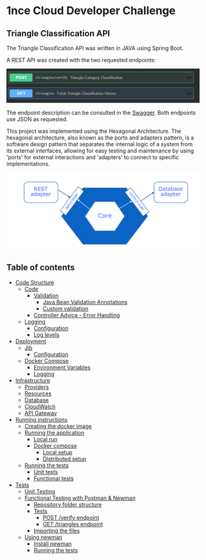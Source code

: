 # 1nce Cloud Developer Challenge

## Triangle Classification API
The Triangle Classification API was written in JAVA using Spring Boot.

A REST API was created with the two requested endpoints:
<p align="center">
  <img style="text-align:center" src="documentation/code-structure/images/img.png"  alt="API"/>
</p>

The endpoint description can be consulted in the [Swagger](src/main/resources/swagger.yml). Both endpoints use JSON as requested.

This project was implemented using the Hexagonal Architecture. The hexagonal architecture, also known as the ports and adapters pattern, is a software design pattern that separates the internal logic of a system from its external interfaces, allowing for easy testing and maintenance by using 'ports' for external interactions and 'adapters' to connect to specific implementations.
<p align="center">
  <img style="text-align:center" src="documentation/architecture/hexagonal.png"  alt="architecture"/>
</p>

## Table of contents

- [Code Structure](documentation/code-structure/README.md)
  - [Code](documentation/code-structure/README.md#code)
      - [Validation](documentation/code-structure/README.md#validation)
        - [Java Bean Validation Annotations](documentation/code-structure/README.md#java-bean-validation-annotations)
        - [Custom validation](documentation/code-structure/README.md#custom-validation)
      - [Controller Advice - Error Handling](documentation/code-structure/README.md#controller-advice---error-handling)
  - [Logging](documentation/code-structure/README.md#logging)
      - [Configuration](documentation/code-structure/README.md#configuration)
      - [Log levels](documentation/code-structure/README.md#log-levels)
- [Deployment](documentation/deployment/README.md)
    - [Jib](documentation/deployment/README.md#jib)
        - [Configuration](documentation/deployment/README.md#configuration)
    - [Docker Compose](documentation/deployment/README.md#docker-compose)
        - [Environment Variables](documentation/deployment/README.md#environment-variables)
        - [Logging](documentation/deployment/README.md#logging)
- [Infrastructure](documentation/infrastructure/README.md)
    - [Providers](documentation/infrastructure/README.md#providers)
    - [Resources](documentation/infrastructure/README.md#resources)
    - [Database](documentation/infrastructure/README.md#database)
    - [CloudWatch](documentation/infrastructure/README.md#cloudwatch)
    - [API Gateway](documentation/infrastructure/README.md#api-gateway)
- [Running instructions](documentation/run/README.md)
    - [Creating the docker image](documentation/run/README.md#creating-the-docker-image)
    - [Running the application](documentation/run/README.md#running-the-application)
      - [Local run](documentation/run/README.md#local-run)
      - [Docker compose](documentation/run/README.md#docker-compose)
        - [Local setup](documentation/run/README.md#local-setup)
        - [Distributed setup](documentation/run/README.md#distributed-setup)
    - [Running the tests](documentation/run/README.md#running-the-tests)
        - [Unit tests](documentation/run/README.md#unit-tests)
        - [Functional tests](documentation/run/README.md#functional-tests)
- [Tests](documentation/tests/README.md)
    - [Unit Testing](documentation/tests/README.md#unit-testing)
    - [Functional Testing with Postman & Newman](documentation/tests/README.md#functional-testing-with-postman--newman)
      - [Repository folder structure](documentation/tests/README.md#repository-folder-structure)
      - [Tests](documentation/tests/README.md#tests)
        - [POST /verify endpoint](documentation/tests/README.md#post-verify-endpoint)
        - [GET /triangles endpoint](documentation/tests/README.md#get-triangles-endpoint)
      - [Importing the files](documentation/tests/README.md#importing-the-files)
    - [Using newman](documentation/tests/README.md#using-newman)
      - [Install newman](documentation/tests/README.md#install-newman)
      - [Running the tests](documentation/tests/README.md#running-the-tests)


 
